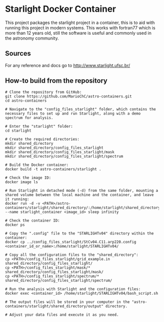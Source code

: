 # Starlight Docker Container

This project packages the starlight project in a container,
this is to aid with running this project in modern
systems. This works with fortran77 which is more than 12 years
old, still the software is useful and commonly used in the astronomy
community.

## Sources

For any reference and docs go to http://www.starlight.ufsc.br/

## How-to build from the repository
```
# Clone the repository from GitHub:
git clone https://github.com/MarioChC/astro-containers.git
cd astro-containers

# Navigate to the "config_files_starlight" folder, which contains the necessary files to set up and run Starlight, along with a demo spectrum for analysis.

# Enter the "starlight" folder:
cd starlight

# Create the required directories:
mkdir shared_directory
mkdir shared_directory/config_files_starlight
mkdir shared_directory/config_files_starlight/mask
mkdir shared_directory/config_files_starlight/spectrum

# Build the Docker container:
docker build -t astro-containers/starlight .

# Check the image ID:
docker image ls

# Run Starlight in detached mode (-d) from the same folder, mounting a shared volume between the local machine and the container, and leave it running:
docker run -d -v <PATH>/astro-containers/starlight/shared_directory/:/home/starlight/shared_directory/ --name starlight_container <image_id> sleep infinity

# Check the container ID:
docker ps

# Copy the ".config" file to the "STARLIGHTv04" directory within the container:
docker cp ../config_files_starlight/StCv04.C11.arp220.config <container_id_or_name>:/home/starlight/STARLIGHTv04/

# Copy all the configuration files to the "shared_directory":
cp <PATH>/config_files_starlight/grid_example.in shared_directory/config_files_starlight/
cp <PATH>/config_files_starlight/mask/* shared_directory/config_files_starlight/mask/
cp <PATH>/config_files_starlight/spectrum/* shared_directory/config_files_starlight/spectrum/

# Run the analysis with Starlight and the configuration files:
docker exec <container_id> /home/starlight/STARLIGHTv04/bash_script.sh

# The output files will be stored in your computer in the "astro-containers/starlight/shared_directory/output" directory.

# Adjust your data files and execute it as you need.
```
